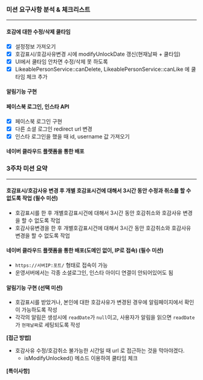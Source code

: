 ### 미션 요구사항 분석 & 체크리스트

---

#### 호감에 대한 수정/삭제 쿨타임
 - [x] 설정정보 가져오기
 - [x] 호감표시/호감사유변경 시에 modifyUnlockDate 갱신(현재날짜 + 쿨타임)
 - [x] UI에서 쿨타임 안차면 수정/삭제 못 하도록
 - [x] LikeablePersonService::canDelete, LikeablePersonService::canLike 에 쿨타임 체크 추가

#### 알림기능 구현

#### 페이스북 로그인, 인스타 API
 - [x] 페이스북 로그인 구현
 - [x] 다른 소셜 로그인 redirect url 변경
 - [x] 인스타 로그인을 했을 때 id, username 값 가져오기

#### 네이버 클라우드 플랫폼을 통한 배포


### 3주차 미션 요약

---
#### 호감표시/호감사유 변경 후 개별 호감표시건에 대해서 3시간 동안 수정과 취소를 할 수 없도록 작업 (필수 미션)
 - 호감표시를 한 후 개별호감표시건에 대해서 3시간 동안 호감취소와 호감사유 변경을 할 수 없도록 작업
 - 호감사유변경을 한 후 개별호감표시건에 대해서 3시간 동안 호감취소와 호감사유 변경을 할 수 없도록 작업

#### 네이버 클라우드 플랫폼을 통한 배포(도메인 없이, IP로 접속) (필수 미션)
 - `https://서버IP:포트/` 형태로 접속이 가능
 - 운영서버에서는 각종 소셜로그인, 인스타 아이디 연결이 안되어있어도 됨

#### 알림기능 구현 (선택 미션)
 - 호감표시를 받았거나, 본인에 대한 호감사유가 변경된 경우에 알림페이지에서 확인이 가능하도록 작성
 - 각각의 알림은 생성시에 `readDate`가 `null`이고, 사용자가 알림을 읽으면 `readDate`가 `현재날짜`로 세팅되도록 작성

**[접근 방법]**
 - 호감사유 수정/호감취소 불가능한 시간일 때 url 로 접근하는 것을 막아야겠다.
   - isModifyUnlocked() 메소드 이용하여 쿨타임 체크




**[특이사항]**
